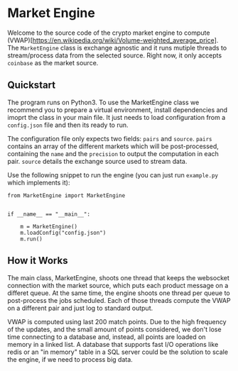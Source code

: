 # Market Engine

Welcome to the source code of the crypto market engine to compute (VWAP)[https://en.wikipedia.org/wiki/Volume-weighted_average_price]. The `MarketEngine` class is exchange agnostic and it runs mutiple threads to stream/process data from the selected source. Right now, it only accepts `coinbase` as the market source.

## Quickstart

The program runs on Python3. To use the MarketEngine class we recommend you to prepare a virtual environment, install dependencies and imoprt the class in your main file. It just needs to load configuration from a `config.json` file and then its ready to run. 

The configuration file only expects two fields: `pairs` and `source`. `pairs` contains an array of the different markets which will be post-processed, containing the `name` and the `precision` to output the computation in each pair. `source` details the exchange source used to stream data.

Use the following snippet to run the engine (you can just run `example.py` which implements it):

```
from MarketEngine import MarketEngine


if __name__ == "__main__":

    m = MarketEngine()
    m.loadConfig("config.json")
    m.run()
```

## How it Works

The main class, MarketEngine, shoots one thread that keeps the websocket connection with the market source, which puts each product message on a differet queue. At the same time, the engine shoots one thread per queue to post-process the jobs scheduled. Each of those threads compute the VWAP on a different pair and just log to standard output.

VWAP is computed using last 200 match points. Due to the high frequency of the updates, and the small amount of points considered, we don't lose time connecting to a database and, instead, all points are loaded on memory in a linked list. A database that supports fast I/O operations like redis or an "in memory" table in a SQL server could be the solution to scale the engine, if we need to process big data.